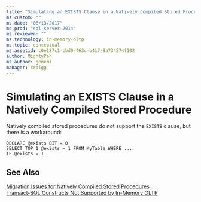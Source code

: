 ```yaml
---
title: "Simulating an EXISTS Clause in a Natively Compiled Stored Procedure | Microsoft Docs"
ms.custom: ""
ms.date: "06/13/2017"
ms.prod: "sql-server-2014"
ms.reviewer: ""
ms.technology: in-memory-oltp
ms.topic: conceptual
ms.assetid: c0e187c1-cbd9-463c-b417-8a734574f102
author: MightyPen
ms.author: genemi
manager: craigg
---
```

# Simulating an EXISTS Clause in a Natively Compiled Stored Procedure
  Natively compiled stored procedures do not support the `EXISTS` clause, but there is a workaround:  
  
```tsql  
DECLARE @exists BIT = 0  
SELECT TOP 1 @exists = 1 FROM MyTable WHERE ...  
IF @exists = 1  
```  
  
## See Also  
 [Migration Issues for Natively Compiled Stored Procedures](migration-issues-for-natively-compiled-stored-procedures.md)   
 [Transact-SQL Constructs Not Supported by In-Memory OLTP](transact-sql-constructs-not-supported-by-in-memory-oltp.md)  
  
  
